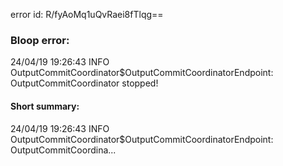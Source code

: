 error id: R/fyAoMq1uQvRaei8fTlqg==
### Bloop error:

24/04/19 19:26:43 INFO OutputCommitCoordinator$OutputCommitCoordinatorEndpoint: OutputCommitCoordinator stopped!
#### Short summary: 

24/04/19 19:26:43 INFO OutputCommitCoordinator$OutputCommitCoordinatorEndpoint: OutputCommitCoordina...